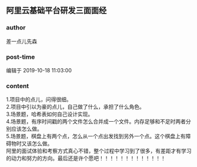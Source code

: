 ## 阿里云基础平台研发三面面经
### author 
差一点儿先森
### post-time 

编辑于  2019-10-18 11:03:00
### content 
<div class="post-topic-des nc-post-content">
 <div>
  1.项目中的点儿，问得很细。
 </div>
 <div>
  2.项目中引以为豪的点儿，自己做了什么，承担了什么角色。
 </div>
 <div>
  3.场景题，哈希表如何自己设计实现。
 </div>
 <div>
  4.场景题，有序时间戳的两个文件怎么合并成一个文件。内存足够和不足时两者分别应该怎么做。
 </div>
 <div>
  5.场景题，棋盘上有两个点，怎么从一个点出发找到另外一个点。这个棋盘上有障碍物时又该怎么做。
 </div>
 <div>
  阿里的面试体验和考察方式真心不错，整个过程中学习到了很多，有差距才有学习的动力和努力的方向。最后还是许个愿吧！！！！！！！！！！！！！
 </div>
</div>
